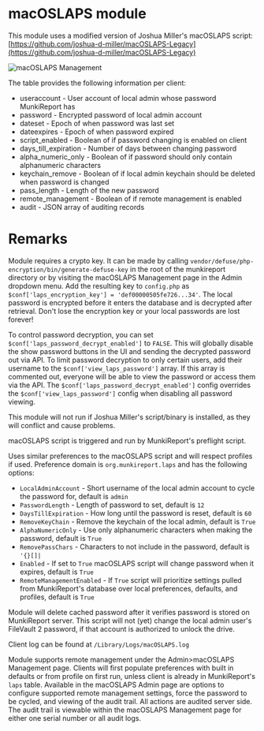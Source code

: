 # macOSLAPS module

This module uses a modified version of Joshua Miller's macOSLAPS script: [https://github.com/joshua-d-miller/macOSLAPS-Legacy](https://github.com/joshua-d-miller/macOSLAPS-Legacy)

![macOSLAPS Management](https://raw.githubusercontent.com/munkireport/laps/master/macOSLAPS%20Management.png)

The table provides the following information per client:

+ useraccount - User account of local admin whose password MunkiReport has
+ password - Encrypted password of local admin account
+ dateset - Epoch of when password was last set
+ dateexpires - Epoch of when password expired
+ script_enabled - Boolean of if password changing is enabled on client
+ days\_till_expiration - Number of days between changing password
+ alpha\_numeric_only - Boolean of if password should only contain alphanumeric characters
+ keychain_remove - Boolean of if local admin keychain should be deleted when password is changed
+ pass_length - Length of the new password
+ remote_management - Boolean of if remote management is enabled
+ audit - JSON array of auditing records

# Remarks

Module requires a crypto key. It can be made by calling `vendor/defuse/php-encryption/bin/generate-defuse-key` in the root of the munkireport directory or by visiting the macOSLAPS Management page in the Admin dropdown menu. Add the resulting key to `config.php` as `$conf['laps_encryption_key'] = 'def00000505fe726...34'`. The local password is encrypted before it enters the database and is decrypted after retrieval. Don't lose the encryption key or your local passwords are lost forever!

To control password decryption, you can set `$conf['laps_password_decrypt_enabled']` to `FALSE`. This will globally disable the show password buttons in the UI and sending the decrypted password out via API. To limit password decryption to only certain users, add their username to the `$conf['view_laps_password']` array. If this array is commented out, everyone will be able to view the password or access them via the API. The `$conf['laps_password_decrypt_enabled']` config overrides the `$conf['view_laps_password']` config when disabling all password viewing.

This module will not run if Joshua Miller's script/binary is installed, as they will conflict and cause problems.

macOSLAPS script is triggered and run by MunkiReport's preflight script. 

Uses similar preferences to the macOSLAPS script and will respect profiles if used. Preference domain is `org.munkireport.laps` and has the following options:

* `LocalAdminAccount` - Short username of the local admin account to cycle the password for, default is `admin`
* `PasswordLength` - Length of password to set, default is `12`
* `DaysTillExpiration` - How long until the password is reset, default is `60`
* `RemoveKeyChain` - Remove the keychain of the local admin, default is `True`
* `AlphaNumericOnly` - Use only alphanumeric characters when making the password, default is `True`
* `RemovePassChars` - Characters to not include in the password, default is `'{}[]|`
* `Enabled` - If set to `True` macOSLAPS script will change password when it expires, default is `True`
* `RemoteManagementEnabled` - If `True` script will prioritize settings pulled from MunkiReport's database over local preferences, defaults, and profiles, default is `True`

Module will delete cached password after it verifies password is stored on MunkiReport server. This script will not (yet) change the local admin user's FileVault 2 password, if that account is authorized to unlock the drive.

Client log can be found at `/Library/Logs/macOSLAPS.log`

Module supports remote management under the Admin>macOSLAPS Management page. Clients will first populate preferences with built in defaults or from profile on first run, unless client is already in MunkiReport's `laps` table. Available in the macOSLAPS Admin page are options to configure supported remote management settings, force the password to be cycled, and viewing of the audit trail. All actions are audited server side. The audit trail is viewable within the macOSLAPS Management page for either one serial number or all audit logs.
